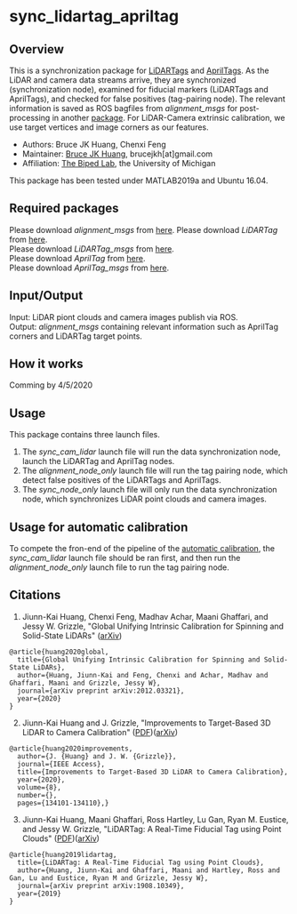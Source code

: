 # sync_lidartag_apriltag

## Overview
This is a synchronization package for [LiDARTags](https://github.com/UMich-BipedLab/LiDARTag) and [AprilTags](https://github.com/UMich-BipedLab/AprilTag_ROS). As the LiDAR and camera data streams arrive, they are synchronized (synchronization node), examined for fiducial markers (LiDARTags and AprilTags), and checked for false positives (tag-pairing node). The relevant information is saved as ROS bagfiles from _alignment_msgs_ for post-processing in another [package](https://github.com/UMich-BipedLab/automatic_lidar_camera_calibration). For LiDAR-Camera extrinsic calibration, we use target vertices and image corners as our features. 

* Authors: Bruce JK Huang, Chenxi Feng
* Maintainer: [Bruce JK Huang](https://www.brucerobot.com/), brucejkh[at]gmail.com
* Affiliation: [The Biped Lab](https://www.biped.solutions/), the University of Michigan

This package has been tested under MATLAB2019a and Ubuntu 16.04.


## Required packages
Please download _alignment_msgs_ from [here](https://github.com/UMich-BipedLab/alignment_msgs). 
Please download _LiDARTag_ from [here](https://github.com/UMich-BipedLab/LiDARTag).  
Please download _LiDARTag_msgs_ from [here](https://github.com/UMich-BipedLab/LiDARTag_msgs).  
Please download _AprilTag_ from [here](https://github.com/UMich-BipedLab/AprilTag_ROS).  
Please download _AprilTag_msgs_ from [here](https://github.com/UMich-BipedLab/apriltag_msgs).  


## Input/Output
Input: LiDAR piont clouds and camera images publish via ROS.  
Output: _alignment_msgs_ containing relevant information such as AprilTag corners and LiDARTag target points.

## How it works
Comming by 4/5/2020
<!--
In the LiDARTag and AprilTag packages, detection messages will be published even if no tag is detected (i.e., published an empty message). Thus, there is no missing message at this step. Additionally, each detection message is labeled with a frame index from the corresponding synced image. The alignment step (tag pairing) handles false positive in the process of detection of fiducial marke. We use the frame index to track, and group these detection messages. We do the id association and find the paired targets. 
If there is no paired tags, this message will be abandoned. To deal with the time delay between different types of messages(image, Lidartag detection, Apriltag detection), we added three queues for each of them. In addition, we added a safe check in the tag alignment in case there is an unexpected missing message. The way we do safe check is using queues to store the messages. The front of global queue will be the candidate index to publish. If there is one message missing, we need to consider two cases: 1, If the global queue is working properly, it will detect the a jump in one of the message and don't have that missing index in the queue. Then we will pop out the messages with frame index smaller than the candidate index. 2. The global queue doesn't detect the missing index and still have that missing index in queue. Then, at one time the candidate index will be smaller than the frame index of one of  three messages. In this case, we pop out the candidate frame index from the global queue and return to case 1. 
-->


## Usage
This package contains three launch files.  
1. The _sync_cam_lidar_ launch file will run the data synchronization node, launch the LiDARTag and AprilTag nodes.   
2. The _alignment_node_only_ launch file will run the tag pairing node, which detect false positives of the LiDARTags and AprilTags.  
3. The _sync_node_only_ launch file will only run the data synchronization node, which synchronizes LiDAR point clouds and camera images. 


## Usage for automatic calibration
To compete the fron-end of the pipeline of the [automatic calibration](https://github.com/UMich-BipedLab/automatic_lidar_camera_calibration), the _sync_cam_lidar_ launch file should be ran first, and then run the _alignment_node_only_ launch file to run the tag pairing node. 

## Citations
1. Jiunn-Kai Huang, Chenxi Feng, Madhav Achar, Maani Ghaffari, and Jessy W. Grizzle, "Global Unifying Intrinsic Calibration for Spinning and Solid-State LiDARs" ([arXiv](https://arxiv.org/abs/2012.03321))

```
@article{huang2020global,
  title={Global Unifying Intrinsic Calibration for Spinning and Solid-State LiDARs},
  author={Huang, Jiunn-Kai and Feng, Chenxi and Achar, Madhav and Ghaffari, Maani and Grizzle, Jessy W},
  journal={arXiv preprint arXiv:2012.03321},
  year={2020}
}
```
2. Jiunn-Kai Huang and J. Grizzle, "Improvements to Target-Based 3D LiDAR to Camera Calibration" ([PDF](https://github.com/UMich-BipedLab/extrinsic_lidar_camera_calibration/blob/master/LiDAR2CameraCalibration.pdf))([arXiv](https://arxiv.org/abs/1910.03126))
```
@article{huang2020improvements,
  author={J. {Huang} and J. W. {Grizzle}},
  journal={IEEE Access}, 
  title={Improvements to Target-Based 3D LiDAR to Camera Calibration}, 
  year={2020},
  volume={8},
  number={},
  pages={134101-134110},}
```
3. Jiunn-Kai Huang, Maani Ghaffari, Ross Hartley, Lu Gan, Ryan M. Eustice,
and Jessy W. Grizzle, "LiDARTag: A Real-Time Fiducial Tag using
Point Clouds" ([PDF](https://github.com/UMich-BipedLab/LiDARTag/blob/release_v0/LiDARTag.pdf))([arXiv](https://arxiv.org/abs/1908.10349))
```
@article{huang2019lidartag,
  title={LiDARTag: A Real-Time Fiducial Tag using Point Clouds},
  author={Huang, Jiunn-Kai and Ghaffari, Maani and Hartley, Ross and Gan, Lu and Eustice, Ryan M and Grizzle, Jessy W},
  journal={arXiv preprint arXiv:1908.10349},
  year={2019}
}
```
